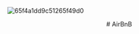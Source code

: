 ![65f4a1dd9c51265f49d0](https://github.com/mamebb2023/AirBnB_clone/assets/117838736/528aecc1-45e8-43f7-9949-a9899607692b)
<p align="center"># AirBnB</p>

